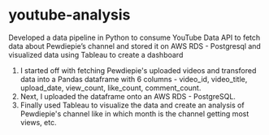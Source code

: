 # youtube-analysis
Developed a data pipeline in Python to consume YouTube Data API to fetch data about Pewdiepie’s channel and stored it on AWS RDS - Postgresql and visualized data using Tableau to create a dashboard

1. I started off with fetching Pewdiepie's uploaded videos and transfored data into a Pandas dataframe with 6 columns - video_id, video_title, upload_date, view_count, like_count, comment_count.
2. Next, I uploaded the dataframe onto an AWS RDS - PostgreSQL.
3. Finally used Tableau to visualize the data and create an analysis of Pewdiepie's channel like in which month is the channel getting most views, etc.

